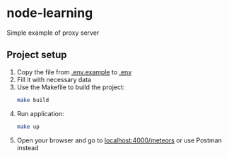 # node-learning

Simple example of proxy server 

## Project setup

1. Copy the file from [.env.example](.env.example) to [.env](.env)
2. Fill it with necessary data
3. Use the Makefile to build the project:
   ```bash
   make build
   ```
4. Run application:
   ```bash
   make up
   ```
5. Open your browser and go to [localhost:4000/meteors](http://localhost:4000/meteors) or use Postman instead
